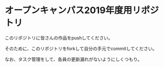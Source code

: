 オープンキャンパス2019年度用リポジトリ
========

このリポジトリに皆さんの作品をpushしてください。

そのために、このリポジトリをforkして自分の手元でcommitしてください。

なお、タスク管理をして、各員の更新漏れがないようにしくつもり。

